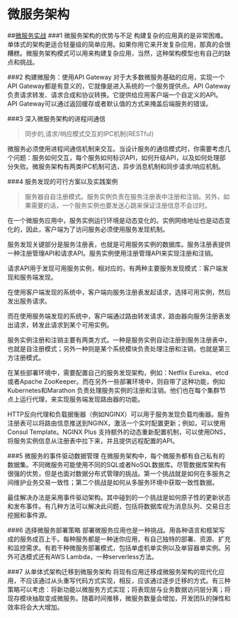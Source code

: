 # 微服务架构

##[微服务实战](http://mp.weixin.qq.com/s?__biz=MzA5OTAyNzQ2OA==&mid=205247593&idx=1&sn=66321fd2412c300bc85ad429999a2876&scene=21#wechat_redirect)
###1 微服务架构的优势与不足
构建复杂的应用真的是非常困难。单体式的架构更适合轻量级的简单应用。如果你用它来开发复杂应用，那真的会很糟糕。微服务架构模式可以用来构建复杂应用，当然，这种架构模型也有自己的缺点和挑战。

###2 构建微服务：使用API Gateway
对于大多数微服务基础的应用，实现一个API Gateway都是有意义的，它就像是进入系统的一个服务提供点。API Gateway负责请求转发、请求合成和协议转换。它提供给应用客户端一个自定义的API。API Gateway可以通过返回缓存或者默认值的方式来掩盖后端服务的错误。

###3 深入微服务架构的进程间通信
> 同步的,请求/响应模式交互的IPC机制(RESTful)

微服务必须使用进程间通信机制来交互。当设计服务的通信模式时，你需要考虑几个问题：服务如何交互，每个服务如何标识API，如何升级API，以及如何处理部分失败。微服务架构有两类IPC机制可选，异步消息机制和同步请求/响应机制。

###4 服务发现的可行方案以及实践案例
> 服务器自自注册模式。服务实例负责在服务注册表中注册和注销。另外，如果需要的话，一个服务实例也要发送心跳来保证注册信息不会过时。

在一个微服务应用中，服务实例运行环境是动态变化的。实例网络地址也是动态变化的，因此，客户端为了访问服务必须使用服务发现机制。

服务发现关键部分是服务注册表，也就是可用服务实例的数据库。服务注册表提供一种注册管理API和请求API。服务实例使用注册管理API来实现注册和注销。

请求API用于发现可用服务实例，相对应的，有两种主要服务发现模式：客户端发现和服务端发现。

在使用客户端发现的系统中，客户端向服务注册表发起请求，选择可用实例，然后发出服务请求。

而在使用服务端发现的系统中，客户端通过路由转发请求，路由器向服务注册表发出请求，转发此请求到某个可用实例。

服务实例注册和注销主要有两类方式。一种是服务实例自动注册到服务注册表中，也就是自注册模式；另外一种则是某个系统模块负责处理注册和注销，也就是第三方注册模式。

在某些部署环境中，需要配置自己的服务发现架构，例如：Netflix Eureka、etcd或者Apache ZooKeeper。而在另外一些部署环境中，则自带了这种功能，例如Kubernetes和Marathon 负责处理服务实例的注册和注销。他们也在每个集群节点上运行代理，来实现服务端发现路由器的功能。

HTTP反向代理和负载据衡器（例如NGINX）可以用于服务发现负载均衡器。服务注册表可以将路由信息推送到NGINX，激活一个实时配置更新；例如，可以使用 Consul Template。NGINX Plus 支持额外的动态重新配置机制，可以使用DNS，将服务实例信息从注册表中拉下来，并且提供远程配置的API。

###5 微服务的事件驱动数据管理
在微服务架构中，每个微服务都有自己私有的数据集。不同微服务可能使用不同的SQL或者NoSQL数据库。尽管数据库架构有很强的优势，但是也面对数据分布式管理的挑战。第一个挑战就是如何在多服务之间维护业务交易一致性；第二个挑战是如何从多服务环境中获取一致性数据。

最佳解决办法是采用事件驱动架构。其中碰到的一个挑战是如何原子性的更新状态和发布事件。有几种方法可以解决此问题，包括将数据库视为消息队列、交易日志挖掘和事件源。

###6 选择微服务部署策略
部署微服务应用也是一种挑战。用各种语言和框架写成的服务成百上千。每种服务都是一种迷你应用，有自己独特的部署、资源、扩充和监控需求。有若干种微服务部署模式，包括单虚机单实例以及单容器单实例。另外可选模式还有AWS Lambda，一种serverless方法。
  
###7 从单体式架构迁移到微服务架构
将现有应用迁移成微服务架构的现代化应用，不应该通过从头重写代码方式实现，相反，应该通过逐步迁移的方式。有三种策略可以考虑：将新功能以微服务方式实现；将表现层与业务数据访问层分离；将现存模块抽取变成微服务。随着时间推移，微服务数量会增加，开发团队的弹性和效率将会大大增加。